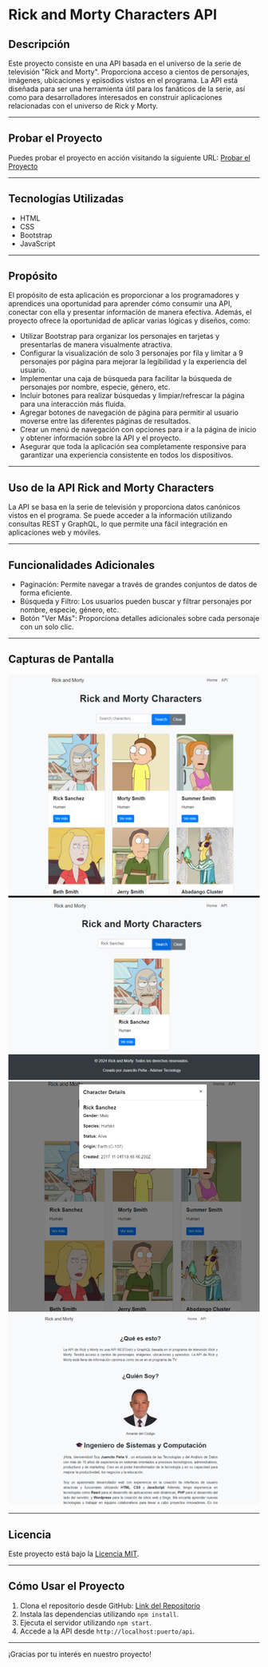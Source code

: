 # Rick and Morty Characters API

## Descripción
Este proyecto consiste en una API basada en el universo de la serie de televisión "Rick and Morty". Proporciona acceso a cientos de personajes, imágenes, ubicaciones y episodios vistos en el programa. La API está diseñada para ser una herramienta útil para los fanáticos de la serie, así como para desarrolladores interesados en construir aplicaciones relacionadas con el universo de Rick y Morty.

---

## Probar el Proyecto

Puedes probar el proyecto en acción visitando la siguiente URL: [Probar el Proyecto](https://juancitopena.github.io/Rick-and-Morty-Characters-API/index.html)

---
## Tecnologías Utilizadas
- HTML
- CSS
- Bootstrap
- JavaScript

---

## Propósito
El propósito de esta aplicación es proporcionar a los programadores y aprendices una oportunidad para aprender cómo consumir una API, conectar con ella y presentar información de manera efectiva. Además, el proyecto ofrece la oportunidad de aplicar varias lógicas y diseños, como:

- Utilizar Bootstrap para organizar los personajes en tarjetas y presentarlas de manera visualmente atractiva.
- Configurar la visualización de solo 3 personajes por fila y limitar a 9 personajes por página para mejorar la legibilidad y la experiencia del usuario.
- Implementar una caja de búsqueda para facilitar la búsqueda de personajes por nombre, especie, género, etc.
- Incluir botones para realizar búsquedas y limpiar/refrescar la página para una interacción más fluida.
- Agregar botones de navegación de página para permitir al usuario moverse entre las diferentes páginas de resultados.
- Crear un menú de navegación con opciones para ir a la página de inicio y obtener información sobre la API y el proyecto.
- Asegurar que toda la aplicación sea completamente responsive para garantizar una experiencia consistente en todos los dispositivos.
  
---

## Uso de la API Rick and Morty Characters
La API se basa en la serie de televisión y proporciona datos canónicos vistos en el programa. Se puede acceder a la información utilizando consultas REST y GraphQL, lo que permite una fácil integración en aplicaciones web y móviles.

---

## Funcionalidades Adicionales
- Paginación: Permite navegar a través de grandes conjuntos de datos de forma eficiente.
- Búsqueda y Filtro: Los usuarios pueden buscar y filtrar personajes por nombre, especie, género, etc.
- Botón "Ver Más": Proporciona detalles adicionales sobre cada personaje con un solo clic.

---

## Capturas de Pantalla
![Captura de pantalla 1](Ricy1.png)
![Captura de pantalla 2](Rick2.png)
![Captura de pantalla 3](Rick3.png)
![Captura de pantalla 4](Rick4.png)



---

## Licencia
Este proyecto está bajo la [Licencia MIT](https://opensource.org/licenses/MIT).

---

## Cómo Usar el Proyecto
1. Clona el repositorio desde GitHub: [Link del Repositorio](https://github.com/JUANCITOPENA/Rick-and-Morty-Characters-API)
2. Instala las dependencias utilizando `npm install`.
3. Ejecuta el servidor utilizando `npm start`.
4. Accede a la API desde `http://localhost:puerto/api`.

---

¡Gracias por tu interés en nuestro proyecto!
